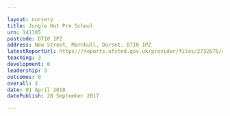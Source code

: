 ```yaml
---

layout: nursery
title: Jungle Hut Pre School
urn: 141105
postcode: DT10 1PZ
address: New Street, Marnhull, Dorset, DT10 1PZ
latestReportUrl: https://reports.ofsted.gov.uk/provider/files/2732675/urn/141105.pdf
teaching: 3
development: 0
leadership: 3
outcomes: 0
overall: 3
date: 01 April 2018 
datePublish: 28 September 2017

---
```

